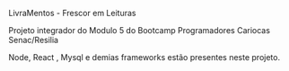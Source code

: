 LivraMentos - Frescor em Leituras

Projeto integrador do Modulo 5 do Bootcamp Programadores Cariocas Senac/Resilia

Node, React , Mysql e demias frameworks estão presentes neste projeto.
